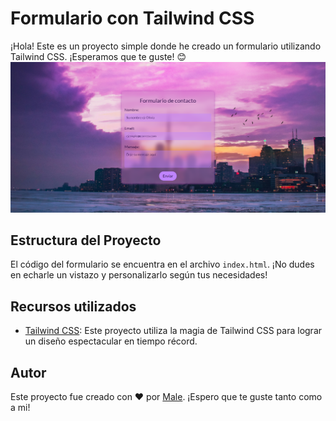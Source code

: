 # Formulario con Tailwind CSS

¡Hola! Este es un proyecto simple donde he creado un formulario utilizando Tailwind CSS. ¡Esperamos que te guste! 😊
![Formulario](./assets/readme.png)

## Estructura del Proyecto

El código del formulario se encuentra en el archivo `index.html`. ¡No dudes en echarle un vistazo y personalizarlo según tus necesidades!

## Recursos utilizados

- [Tailwind CSS](https://tailwindcss.com/): Este proyecto utiliza la magia de Tailwind CSS para lograr un diseño espectacular en tiempo récord.

## Autor

Este proyecto fue creado con ❤️ por [Male](https://github.com/Malenagdiaz). ¡Espero que te guste tanto como a mi!
